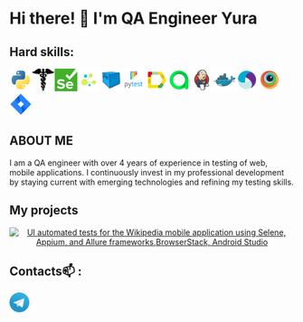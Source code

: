 # Hi there! 👋 I'm QA Engineer Yura

## Hard skills:

<img src="icons/python_logo_and_wordmark.svg" height="40" width="40" /><img src="icons/requests.png" height="40" width="40" /><img src="icons/selenium.png" height="40" width="40" /><img src="icons/selene.png" height="40" width="40" /><img src="icons/selenoid.svg" height="40" width="40" /><img src="icons/pytest_logo.svg" height="40" width="40" /><img src="icons/allure_Report.svg" height="40" width="40" /><img src="icons/allure_EE.svg" height="40" width="40" /><img src="icons/jenkins.svg" height="40" width="40" /><img src="icons/docker.svg" height="40" width="40" /><img src="icons/appium.svg" height="40" width="40" /><img src="icons/browserstack.svg" height="40" width="40" /><img src="icons/jira.svg" height="40" width="40" />

## ABOUT ME
I am a QA engineer with over 4 years of experience in testing of web, mobile applications. I continuously invest in my professional development by staying current with emerging technologies and refining my testing skills.

## My projects
<p align="center">
<a href="https://github.com/iimaiorov/wiki"><img width=45% title="UI automated tests for the Wikipedia mobile application using Selene, Appium, and Allure frameworks,BrowserStack, Android Studio" src="https://github-readme-stats-git-masterrstaa-rickstaa.vercel.app/api/pin/?username=iimaiorov&repo=wiki&show_owner=true&theme=shadow_blue"></a>
</p>

## Contacts📫 :

<p>
    <a href="https://t.me/Yuriymaiorov"><img width="35px" alt="Telegram" title="Telegram" src="icons/tg.png"/></a>
</p>

<!--
**iimaiorov/iimaiorov** is a ✨ _special_ ✨ repository because its `README.md` (this file) appears on your GitHub profile.
Here are some ideas to get you started:

- 🔭 I’m currently working on ...
- 🌱 I’m currently learning ...
- 👯 I’m looking to collaborate on ...
- 🤔 I’m looking for help with ...
- 💬 Ask me about ...
- 📫 How to reach me: ...
- 😄 Pronouns: ...
- ⚡ Fun fact: ...
-->
